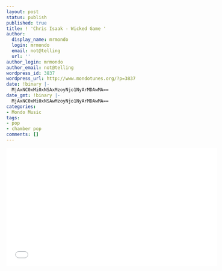 ```yaml
---
layout: post
status: publish
published: true
title: ! 'Chris Isaak - Wicked Game '
author:
  display_name: mrmondo
  login: mrmondo
  email: not@telling
  url: ''
author_login: mrmondo
author_email: not@telling
wordpress_id: 3837
wordpress_url: http://www.mondotunes.org/?p=3837
date: !binary |-
  MjAxNC0xMi0xNSAxMzoyNjo1NyArMDAwMA==
date_gmt: !binary |-
  MjAxNC0xMi0xNSAwMzoyNjo1NyArMDAwMA==
categories:
- Mondo Music
tags:
- pop
- chamber pop
comments: []
---
```

<iframe width="560" height="315" src="//www.youtube.com/embed/WtfHk2hSlqA" frameborder="0"> </iframe>
